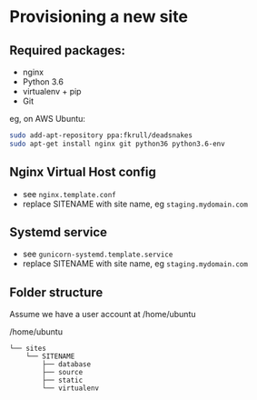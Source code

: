 Provisioning a new site
======================

## Required packages:

* nginx
* Python 3.6
* virtualenv + pip
* Git

eg, on AWS Ubuntu:

```bash
sudo add-apt-repository ppa:fkrull/deadsnakes
sudo apt-get install nginx git python36 python3.6-env
```

## Nginx Virtual Host config

* see `nginx.template.conf`
* replace SITENAME with site name, eg `staging.mydomain.com`

## Systemd service

* see `gunicorn-systemd.template.service`
* replace SITENAME with site name, eg `staging.mydomain.com`

## Folder structure
Assume we have a user account at /home/ubuntu

/home/ubuntu

    └── sites
        └── SITENAME
            ├── database
            ├── source
            ├── static
            └── virtualenv
